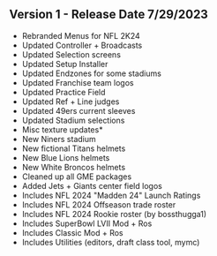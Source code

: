 
## Version 1 - Release Date 7/29/2023
 * Rebranded Menus for NFL 2K24
 * Updated Controller + Broadcasts
 * Updated Selection screens
 * Updated Setup Installer
 * Updated Endzones for some stadiums
 * Updated Franchise team logos
 * Updated Practice Field
 * Updated Ref + Line judges
 * Updated 49ers current sleeves
 * Updated Stadium selections
 * Misc texture updates*
 * New Niners stadium
 * New fictional Titans helmets
 * New Blue Lions helmets
 * New White Broncos helmets
 * Cleaned up all GME packages
 * Added Jets + Giants center field logos
 * Includes NFL 2024 "Madden 24" Launch Ratings
 * Includes NFL 2024 Offseason trade roster
 * Includes NFL 2024 Rookie roster (by bossthugga1)
 * Includes SuperBowl LVII Mod + Ros
 * Includes Classic Mod + Ros
 * Includes Utilities (editors, draft class tool, mymc)
